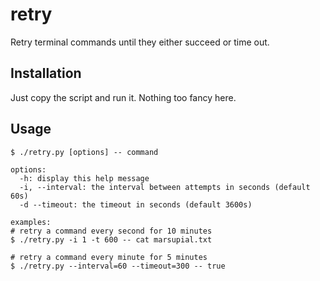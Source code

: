 # retry
Retry terminal commands until they either succeed or time out.


## Installation

Just copy the script and run it. Nothing too fancy here.

## Usage

```
$ ./retry.py [options] -- command

options:
  -h: display this help message
  -i, --interval: the interval between attempts in seconds (default 60s)
  -d --timeout: the timeout in seconds (default 3600s)
  
examples:
# retry a command every second for 10 minutes
$ ./retry.py -i 1 -t 600 -- cat marsupial.txt

# retry a command every minute for 5 minutes
$ ./retry.py --interval=60 --timeout=300 -- true
```




